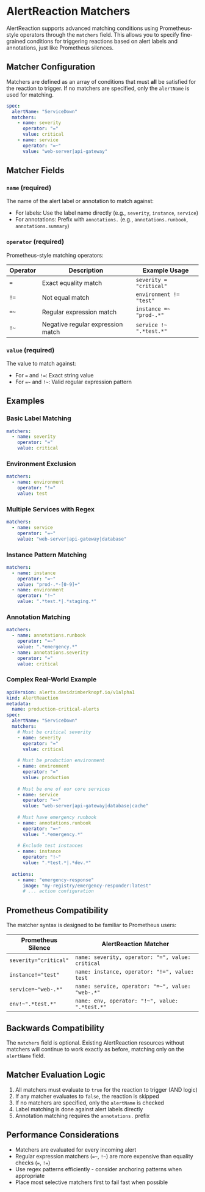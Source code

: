 # AlertReaction Matchers

AlertReaction supports advanced matching conditions using Prometheus-style operators through the `matchers` field. This allows you to specify fine-grained conditions for triggering reactions based on alert labels and annotations, just like Prometheus silences.

## Matcher Configuration

Matchers are defined as an array of conditions that must **all** be satisfied for the reaction to trigger. If no matchers are specified, only the `alertName` is used for matching.

```yaml
spec:
  alertName: "ServiceDown"
  matchers:
    - name: severity
      operator: "="
      value: critical
    - name: service
      operator: "=~"
      value: "web-server|api-gateway"
```

## Matcher Fields

### `name` (required)
The name of the alert label or annotation to match against:
- For labels: Use the label name directly (e.g., `severity`, `instance`, `service`)
- For annotations: Prefix with `annotations.` (e.g., `annotations.runbook`, `annotations.summary`)

### `operator` (required)
Prometheus-style matching operators:

| Operator | Description | Example Usage |
|----------|-------------|---------------|
| `=` | Exact equality match | `severity = "critical"` |
| `!=` | Not equal match | `environment != "test"` |
| `=~` | Regular expression match | `instance =~ "prod-.*"` |
| `!~` | Negative regular expression match | `service !~ ".*test.*"` |

### `value` (required)
The value to match against:
- For `=` and `!=`: Exact string value
- For `=~` and `!~`: Valid regular expression pattern

## Examples

### Basic Label Matching
```yaml
matchers:
  - name: severity
    operator: "="
    value: critical
```

### Environment Exclusion
```yaml
matchers:
  - name: environment
    operator: "!="
    value: test
```

### Multiple Services with Regex
```yaml
matchers:
  - name: service
    operator: "=~"
    value: "web-server|api-gateway|database"
```

### Instance Pattern Matching
```yaml
matchers:
  - name: instance
    operator: "=~"
    value: "prod-.*-[0-9]+"
  - name: environment
    operator: "!~"
    value: ".*test.*|.*staging.*"
```

### Annotation Matching
```yaml
matchers:
  - name: annotations.runbook
    operator: "=~"
    value: ".*emergency.*"
  - name: annotations.severity
    operator: "="
    value: critical
```

### Complex Real-World Example
```yaml
apiVersion: alerts.davidzimberknopf.io/v1alpha1
kind: AlertReaction
metadata:
  name: production-critical-alerts
spec:
  alertName: "ServiceDown"
  matchers:
    # Must be critical severity
    - name: severity
      operator: "="
      value: critical
    
    # Must be production environment
    - name: environment
      operator: "="
      value: production
    
    # Must be one of our core services
    - name: service
      operator: "=~"
      value: "web-server|api-gateway|database|cache"
    
    # Must have emergency runbook
    - name: annotations.runbook
      operator: "=~"
      value: ".*emergency.*"
    
    # Exclude test instances
    - name: instance
      operator: "!~"
      value: ".*test.*|.*dev.*"
  
  actions:
    - name: "emergency-response"
      image: "my-registry/emergency-responder:latest"
      # ... action configuration
```

## Prometheus Compatibility

The matcher syntax is designed to be familiar to Prometheus users:

| Prometheus Silence | AlertReaction Matcher |
|-------------------|----------------------|
| `severity="critical"` | `name: severity, operator: "=", value: critical` |
| `instance!="test"` | `name: instance, operator: "!=", value: test` |
| `service=~"web-.*"` | `name: service, operator: "=~", value: "web-.*"` |
| `env!~".*test.*"` | `name: env, operator: "!~", value: ".*test.*"` |

## Backwards Compatibility

The `matchers` field is optional. Existing AlertReaction resources without matchers will continue to work exactly as before, matching only on the `alertName` field.

## Matcher Evaluation Logic

1. All matchers must evaluate to `true` for the reaction to trigger (AND logic)
2. If any matcher evaluates to `false`, the reaction is skipped
3. If no matchers are specified, only the `alertName` is checked
4. Label matching is done against alert labels directly
5. Annotation matching requires the `annotations.` prefix

## Performance Considerations

- Matchers are evaluated for every incoming alert
- Regular expression matchers (`=~`, `!~`) are more expensive than equality checks (`=`, `!=`)
- Use regex patterns efficiently - consider anchoring patterns when appropriate
- Place most selective matchers first to fail fast when possible